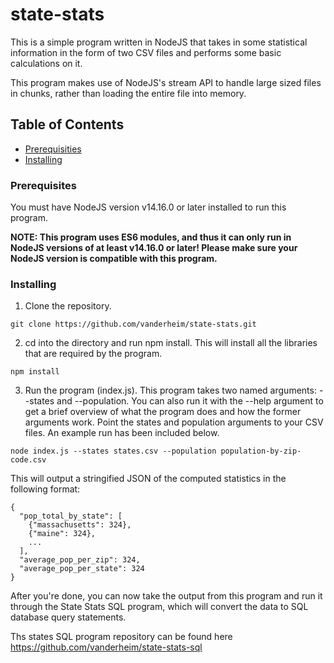 # state-stats

This is a simple program written in NodeJS that takes in some statistical information in the form of two CSV files and performs some basic calculations on it.

This program makes use of NodeJS's stream API to handle large sized files in chunks, rather than loading the entire file into memory.

## Table of Contents
- [Prerequisities](#prerequisities)
- [Installing](#install)

### Prerequisites
You must have NodeJS version v14.16.0 or later installed to run this program.

**NOTE: This program uses ES6 modules, and thus it can only run in NodeJS versions of at least v14.16.0 or later! Please make sure your NodeJS version is compatible with this program.**

### Installing

1. Clone the repository.
```
git clone https://github.com/vanderheim/state-stats.git
```

2. cd into the directory and run npm install. This will install all the libraries that are required by the program.
```
npm install
```

3. Run the program (index.js). This program takes two named arguments: --states and --population. You can also run it with the --help argument to get a brief overview of what the program does and how the former arguments work. Point the states and population arguments to your CSV files. An example run has been included below.

```
node index.js --states states.csv --population population-by-zip-code.csv
```

This will output a stringified JSON of the computed statistics in the following format:
```
{
  "pop_total_by_state": [
    {"massachusetts": 324},
    {"maine": 324},
    ...
  ],
  "average_pop_per_zip": 324,
  "average_pop_per_state": 324
}
```

After you're done, you can now take the output from this program and run it through the State Stats SQL program, which will convert the data to SQL database query statements.

Ths states SQL program repository can be found here https://github.com/vanderheim/state-stats-sql
